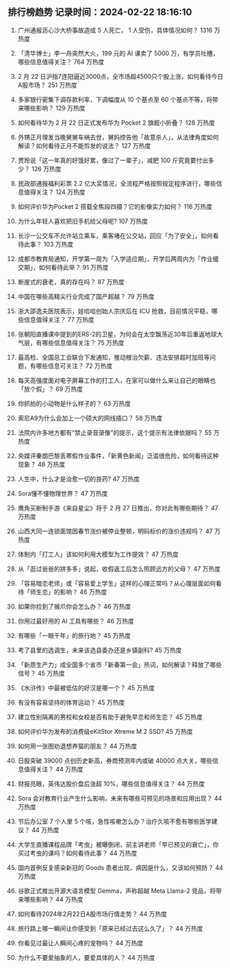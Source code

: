 
## 排行榜趋势 记录时间：2024-02-22 18:16:10
  
  1. 广州通报沥心沙大桥事故造成 5 人死亡， 1 人受伤，具体情况如何？ 1316 万热度
    
  2. 「清华博士」李一舟突然大火，199 元的 AI 课卖了 5000 万，有学员吐槽，哪些信息值得关注？ 764 万热度
    
  3. 2 月 22 日沪指7连阳逼近3000点，全市场超4500只个股上涨，如何看待今日A股市场？ 251 万热度
    
  4. 多家银行密集下调存款利率，下调幅度从 10 个基点至 60 个基点不等，将带来哪些影响？ 129 万热度
    
  5. 如何看待华为 2 月 22 日正式发布华为 Pocket 2 旗舰小折叠？ 128 万热度
    
  6. 外甥正月理发当晚舅舅车祸去世，舅妈控告他「故意杀人」，从法律角度如何解读？如何看待正月不能剪发的说法？ 127 万热度
    
  7. 贾玲说「这一年真的好饿好累，像过了一辈子」，减肥 100 斤究竟要付出多少？ 126 万热度
    
  8. 民政部通报福利彩票 2.2 亿大奖情况，全流程严格按照规定程序进行，哪些信息值得关注？ 124 万热度
    
  9. 如何评价华为Pocket 2 搭载全焦段四摄？它的影像实力如何？ 116 万热度
    
  10. 为什么年轻人喜欢把旧手机给父母呢? 107 万热度
    
  11. 长沙一公交车不允许站立乘车，乘客堵在公交站，回应「为了安全」，如何看待此事？ 103 万热度
    
  12. 成都市教育局通知，开学第一周为「入学适应期」，开学后两周内为「作业缓交期」，如何看待此举？ 91 万热度
    
  13. 断崖式的衰老，真的存在吗？ 87 万热度
    
  14. 中国在哪些高精尖行业完成了国产超越？ 79 万热度
    
  15. 浙大邵逸夫医院表示，娃哈哈创始人宗庆后在 ICU 抢救，目前情况平稳，哪些信息值得关注？ 77 万热度
    
  16. 张朝阳直播课中提到的ERS-2的卫星，为何会在太空飘荡近30年后重返地球大气层，有哪些信息值得关注？ 75 万热度
    
  17. 最高检、全国总工会联合下发通知，推动根治欠薪、违法安排超时加班等问题，有哪些信息可关注？ 72 万热度
    
  18. 每天高强度面对电子屏幕工作的打工人，在家可以做什么来让自己的眼睛也「放个假」？ 69 万热度
    
  19. 你抓拍的小动物是什么样子的？ 63 万热度
    
  20. 索尼A9为什么会加上一个硕大的网线插口？ 58 万热度
    
  21. 法院内许多地方都有“禁止录音录像”的提示，这个提示有法律依据吗？ 55 万热度
    
  22. 央媒评秦朗巴黎丢寒假作业事件，「新黄色新闻」泛滥很危险，如何看待这种现象？ 48 万热度
    
  23. 人生中，什么才是治愈一切的良药? 47 万热度
    
  24. Sora懂不懂物理世界？ 47 万热度
    
  25. 鹰角买断制手游《来自星尘》将于 2 月 27 日推出，你对此有哪些期待？ 47 万热度
    
  26. 山西大同一连锁面馆因春节涨价被停业整顿，明码标价的涨价违规吗？ 47 万热度
    
  27. 体制内「打工人」该如何利用大模型为工作提效？ 47 万热度
    
  28. 从「逛过爸爸的拼多多」说起，收假返工后怎么照顾远方的父母？ 47 万热度
    
  29. 「容易暗恋老师」或「容易爱上学生」这样的心理正常吗？从心理层面如何看待「师生恋」的影响？ 46 万热度
    
  30. 如果你捡到了猴爪你会怎么办？ 46 万热度
    
  31. 你用过最好用的 AI 工具有哪些？ 46 万热度
    
  32. 有哪些「一眼千年」的旅行地？ 45 万热度
    
  33. 考了县里的选调生，未来该选县委办还是乡镇副科? 45 万热度
    
  34. 「新质生产力」成全国多个省市「新春第一会」热词，如何解读？释放了哪些信号？ 45 万热度
    
  35. 《水浒传》中最被低估的好汉是哪一个？ 45 万热度
    
  36. 有没有容易坚持的体育运动？ 45 万热度
    
  37. 建立性别隔离的男校和女校是否有助于避免早恋和师生恋？ 45 万热度
    
  38. 如何评价华为发布的消费级eKitStor Xtreme M.2 SSD? 45 万热度
    
  39. 如何用一张图劝退想养猫的朋友？ 44 万热度
    
  40. 日股突破 39000 点创历史新高，券商预测年内或破 40000 点大关，哪些信息值得关注？ 44 万热度
    
  41. 财报亮眼，英伟达股价盘后涨超 10%，哪些信息值得关注？ 44 万热度
    
  42. Sora 会对教育行业产生什么影响，未来有哪些可预见的场景和应用出现？ 44 万热度
    
  43. 节后办公室 7 个人里 5 个咳，急性咳嗽怎么办？治疗久咳不愈有哪些医学建议？ 44 万热度
    
  44. 大学生直播课程品牌「考虫」被曝倒闭，前主讲老师「早已预见的衰亡」，你买过考虫的课吗？如何看待此事？ 44 万热度
    
  45. 国内首例反复感染新冠的 Goods 患者出现，病因是什么，又该如何预防？ 44 万热度
    
  46. 谷歌正式推出开源大语言模型 Gemma，声称超越 Meta Llama-2 竞品，将带来哪些影响？ 44 万热度
    
  47. 如何看待2024年2月22日A股市场行情走势？ 44 万热度
    
  48. 旅行路上哪一瞬间让你感受到「原来已经过去这么久了」？ 44 万热度
    
  49. 你看见过最让人瞬间心疼的宠物吗？ 44 万热度
    
  50. 为什么不要爱抽象的人，要爱具体的人？ 44 万热度
    